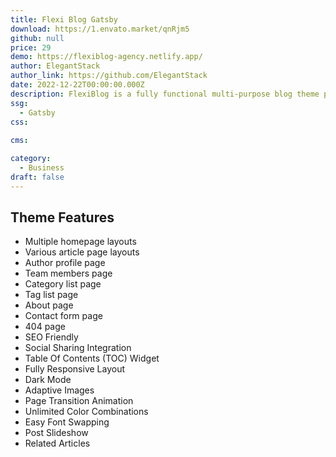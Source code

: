 ```yaml
---
title: Flexi Blog Gatsby
download: https://1.envato.market/qnRjm5
github: null
price: 29
demo: https://flexiblog-agency.netlify.app/
author: ElegantStack
author_link: https://github.com/ElegantStack
date: 2022-12-22T00:00:00.000Z
description: FlexiBlog is a fully functional multi-purpose blog theme powered by React and Gatsby JS v4 and packed with various page layouts. 
ssg:
  - Gatsby
css:
  
cms:

category:
  - Business
draft: false
---
```

## Theme Features

- Multiple homepage layouts
- Various article page layouts
- Author profile page
- Team members page
- Category list page
- Tag list page
- About page
- Contact form page
- 404 page
- SEO Friendly
- Social Sharing Integration
- Table Of Contents (TOC) Widget
- Fully Responsive Layout
- Dark Mode
- Adaptive Images
- Page Transition Animation
- Unlimited Color Combinations
- Easy Font Swapping
- Post Slideshow
- Related Articles
